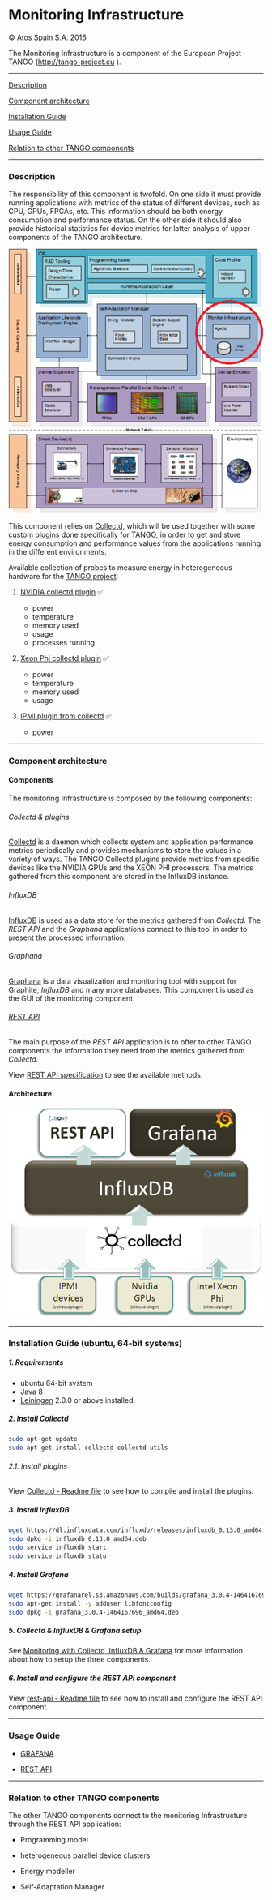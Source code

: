 # Monitoring Infrastructure

&copy; Atos Spain S.A. 2016

The Monitoring Infrastructure is a component of the European Project TANGO (http://tango-project.eu ).

-----------------------

[Description](#description)

[Component architecture](#component-architecture)

[Installation Guide](#installation-guide)

[Usage Guide](#usage-guide)

[Relation to other TANGO components](#relation-to-other-tango-components)

-----------------------

### Description

The responsibility of this component is twofold. On one side it must provide running applications with metrics of the status of different devices, such as CPU, GPUs, FPGAs, etc. This information should be both energy consumption and performance status. On the other side it should also provide historical statistics for device metrics for latter analysis of upper components of the TANGO architecture.

![TANGO architecture](docs_resources/tango-monitor_infr.png)

This component relies on [Collectd](https://collectd.org/), which will be used together with some [custom plugins](Collectd) done specifically for TANGO, in order to get and store energy consumption and performance values from the applications running in the different environments.

Available collection of probes to measure energy in heterogeneous hardware for the [TANGO project](http://tango-project.eu):
1. [NVIDIA collectd plugin](Collectd/nvidia_plugin) :white_check_mark:
    - power
    - temperature
    - memory used
    - usage
    - processes running


2. [Xeon Phi collectd plugin](Collectd/xeon_phi_plugin) :white_check_mark:
    - power
    - temperature
    - memory used
    - usage


3. [IPMI plugin from collectd](Collectd/ipmi_plugin) :white_check_mark:
    - power

-----------------------

### Component architecture
#### Components
The monitoring Infrastructure is composed by the following components:

###### Collectd & plugins

[Collectd](https://collectd.org/) is a daemon which collects system and application performance metrics periodically and provides mechanisms to store the values in a variety of ways. The TANGO Collectd plugins provide metrics from specific devices like the NVIDIA GPUs and the XEON PHI processors. The metrics gathered from this component are stored in the InfluxDB instance.

###### InfluxDB

[InfluxDB](https://www.influxdata.com/) is used as a data store for the metrics gathered from *Collectd*. The *REST API* and the *Graphana* applications connect to this tool in order to present the processed information.

###### Graphana

[Graphana](https://grafana.com/) is a data visualization and monitoring tool with support for Graphite, *InfluxDB* and many more databases. This component is used as the GUI of the monitoring component.

###### [REST API](rest-api/README.md)

The main purpose of the *REST API* application is to offer to other TANGO components the information they need from the metrics gathered from *Collectd*.

View [REST API specification](https://github.com/TANGO-Project/monitor-infrastructure/tree/master/rest-api#api-methods) to see the available methods.

#### Architecture

![Component architecture](docs_resources/components-monitor_infr_v3.png)

-----------------------

### Installation Guide (ubuntu, 64-bit systems)
##### 1. Requirements

- ubuntu 64-bit system
- Java 8
- [Leiningen]() 2.0.0 or above installed.

##### 2. Install Collectd

```bash
sudo apt-get update
sudo apt-get install collectd collectd-utils
```

###### 2.1. Install plugins

View [Collectd - Readme file](Collectd/README.md) to see how to compile and install the plugins.

##### 3. Install InfluxDB

```bash
wget https://dl.influxdata.com/influxdb/releases/influxdb_0.13.0_amd64.deb
sudo dpkg -i influxdb_0.13.0_amd64.deb
sudo service influxdb start
sudo service influxdb statu
```

##### 4. Install Grafana

```bash
wget https://grafanarel.s3.amazonaws.com/builds/grafana_3.0.4-1464167696_amd64.deb
sudo apt-get install -y adduser libfontconfig
sudo dpkg -i grafana_3.0.4-1464167696_amd64.deb
```

##### 5. Collectd & InfluxDB & Grafana setup

See [Monitoring with Collectd, InfluxDB & Grafana](http://www.vishalbiyani.com/graphing-performance-with-collectd-influxdb-grafana/) for more information about how to setup the three components.


##### 6. Install and configure the REST API component

View [rest-api - Readme file](rest-api/README.md) to see how to install and configure the REST API component.

-----------------------

### Usage Guide

- [GRAFANA](https://grafana.com/)

- [REST API](rest-api/README.md)

-----------------------

### Relation to other TANGO components

The other TANGO components connect to the monitoring Infrastructure through the REST API application:

- Programming model

- heterogeneous parallel device clusters

- Energy modeller

- Self-Adaptation Manager
